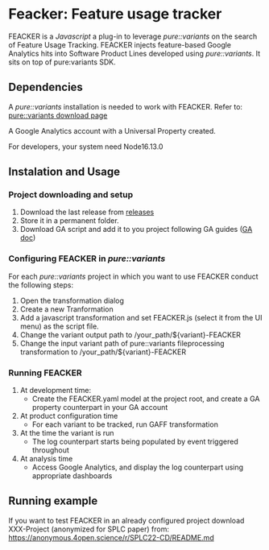 # Feacker: Feature usage tracker


FEACKER is a _Javascript_ a plug-in to leverage _pure::variants_ on the search of Feature Usage Tracking. FEACKER injects feature-based Google Analytics hits into Software Product Lines developed using _pure::variants_. 
It sits on top of pure:variants SDK.

## Dependencies
A _pure::variants_ installation is needed to work with FEACKER. Refer to: [pure::variants download page](https://www.pure-systems.com/support/purevariants-download)

A Google Analytics account with a Universal Property created.

For developers, your system need Node16.13.0

## Instalation and Usage
### Project downloading and setup
1. Download the last release from [releases](/releases)
2. Store it in a permanent folder.
3. Download GA script and add it to you project following GA guides ([GA doc](https://developers.google.com/analytics/devguides/collection/analyticsjs))

### Configuring FEACKER in _pure::variants_
For each _pure::variants_ project in which you want to use FEACKER conduct the following steps: 
1. Open the transformation dialog
2. Create a new Tranformation
3. Add a javascript transformation and set FEACKER.js (select it from the UI menu) as the script file.
4. Change the variant output path  to /your_path/${variant}-FEACKER
5. Change the input variant path of pure::variants fileprocessing transformation to /your_path/${variant}-FEACKER

### Running FEACKER
1. At development time:
     - Create the  FEACKER.yaml model at the project root, and create a GA property counterpart in your GA account
2. At product configuration time
    - For each variant to be tracked, run GAFF transformation
3. At the time the variant is run
    - The log counterpart starts being populated by event triggered throughout
4. At analysis time
    - Access Google Analytics, and display the log counterpart using appropriate dashboards

## Running example
If you want to test FEACKER in an already configured project download XXX-Project (anonymized for SPLC paper)  from:
https://anonymous.4open.science/r/SPLC22-CD/README.md
